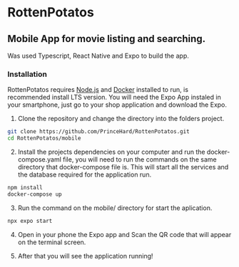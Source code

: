 # RottenPotatos

## Mobile App for movie listing and searching.

Was used Typescript, React Native and Expo to build the app.

### Installation

RottenPotatos requires [Node.js](https://nodejs.org/) and [Docker](https://www.docker.com/products/docker-desktop/) installed to run, is recommended install LTS version.
You will need the Expo App instaled in your smartphone, just go to your shop application and download the Expo.

1. Clone the repository and change the directory into the folders project.
```sh
git clone https://github.com/PrinceHard/RottenPotatos.git
cd RottenPotatos/mobile
```

2. Install the projects dependencies on your computer and run the docker-compose.yaml file, you will need to run the commands on the same directory that docker-compose file is. This will start all the services and the database required for the application run.
```sh
npm install
docker-compose up
```

3. Run the command on the mobile/ directory for start the aplication.
```sh
npx expo start
```
4. Open in your phone the Expo app and Scan the QR code that will appear on the terminal screen. 

5. After that you will see the application running!
  
